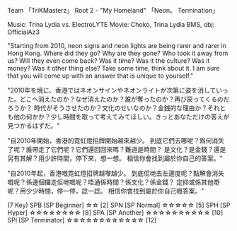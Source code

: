 Team 「TriKMasterz」
Root 2 - "My Homeland" 「Neon。 Termination」

Music: Trina Lydia vs. ElectroLYTE
Movie: Choko, Trina Lydia
BMS, obj: OfficialAz3

"Starting from 2010, neon signs and neon lights are being rarer and rarer in Hong Kong. Where did they go?
Why are they gone? Who took it away from us? Will they even come back? Was it time? Was it the culture?
Was it money? Was it other thing else? Take some time, think about it. I am sure that you will come up 
with an answer that is unique to yourself."

"2010年を境に、香港ではネオンサインやネオンライトが次第に姿を消していった。どこへ消えたのか？なぜ消えたのか？誰が奪ったのか？再び戻ってくるのだろうか？
時代がそうさせたのか？文化のせいなのか？金銭的な理由か？それとも他の何かか？少し時間を取って考えてみてほしい。きっとあなただけの答えが見つかるはずだ。"

"自2010年開始，香港的霓虹燈招牌開始越來越少。 到底它們去哪呢？爲何消失了呢？誰帶走了它們呢？它們還回回來嗎？難道是時間？
是文化？是金錢？還是另有其解？用少許時間，停下來，想一想。 相信你會找到屬於你自己的答案。"

"自2010年起，香港嘅霓虹燈招牌越嚟越少。 到底佢哋去左邊度呢？點解會消失嘅呢？係邊個攞走佢哋嘅呢？唔通係時間？係文化？係金錢？
定抑或係其他嘢呢？用少少時間，停一停，諗一諗。 相信你會找到屬於你自己嘅答案。"

(7 Key)
SPB [SP Beginner] ☆☆ [2]
SPN [SP Normal] ☆☆☆☆☆ [5]
SPH [SP Hyper] ☆☆☆☆☆☆☆☆ [8]
SPA [SP Another] ☆☆☆☆☆☆☆☆☆☆ [10]
SPI [SP Terminator] ☆☆☆☆☆☆☆☆☆☆☆☆ [12]